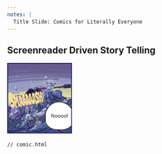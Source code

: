 ```yaml
---
notes: |
  Title Slide: Comics for Literally Everyone
---
```


## Screenreader Driven Story Telling

<div class="clearfix">
  <div class="left" style="width:30%">
    <img width="200" alt="Single frame from Diamanias comic: A person struggles to keep their balance on a boat on stormy sea. They shout: Noooo!" src="/assets/images/frame.png" />
  </div>
  <div class="right" style="width:70%">
    <pre><code class="html" data-line-numbers="1-4" data-trim>// comic.html
<article class="comic-panel">
  <span role="img" aria-label="The person struggles to..."></span>
</article>
</code></pre>
  </div>
</div>

<!-- .slide: data-transition="fade-in" -->
